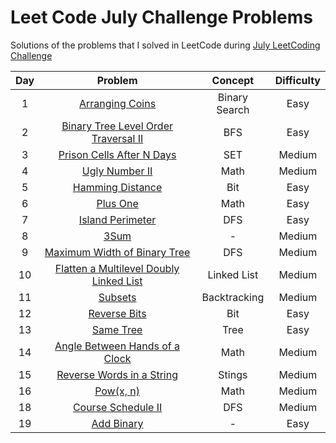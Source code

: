 # Leet Code July Challenge Problems
Solutions of the problems that I solved in LeetCode during [July LeetCoding Challenge](https://leetcode.com/explore/featured/card/july-leetcoding-challenge/)


| Day | Problem                                                                                 | Concept                    | Difficulty | 
| :--:|:--------------------------------------------------------------------------------------: | :-------------------------:| :---------:|
| 1   | [Arranging Coins](https://leetcode.com/problems/arranging-coins/)                   | Binary Search              |     Easy   |
| 2   | [Binary Tree Level Order Traversal II](https://leetcode.com/problems/binary-tree-level-order-traversal-ii/)| BFS  |     Easy   |
| 3   | [Prison Cells After N Days](https://leetcode.com/problems/prison-cells-after-n-days/)| SET  |     Medium   |
| 4   | [Ugly Number II](https://leetcode.com/problems/ugly-number-ii/)| Math  |     Medium   |
| 5   | [Hamming Distance](https://leetcode.com/problems/hamming-distance/)| Bit  |     Easy   |
| 6   | [Plus One](https://leetcode.com/problems/plus-one/)| Math  |     Easy   |
| 7   | [Island Perimeter](https://leetcode.com/problems/island-perimeter/)| DFS  |     Easy   |
| 8   | [3Sum](https://leetcode.com/problems/3sum/)| -  |     Medium   |
| 9   | [Maximum Width of Binary Tree](https://leetcode.com/problems/maximum-width-of-binary-tree/)| DFS  |     Medium   |
| 10  | [Flatten a Multilevel Doubly Linked List](https://leetcode.com/problems/flatten-a-multilevel-doubly-linked-list/)| Linked List  |     Medium   |
| 11  | [Subsets](https://leetcode.com/problems/subsets/)| Backtracking  |     Medium   |
| 12  | [Reverse Bits](https://leetcode.com/problems/reverse-bits/)| Bit  |     Easy   |
| 13  | [Same Tree](https://leetcode.com/problems/same-tree/)| Tree  |     Easy   |
| 14  | [Angle Between Hands of a Clock](https://leetcode.com/problems/angle-between-hands-of-a-clock/)| Math  |     Medium   |
| 15  | [Reverse Words in a String](https://leetcode.com/problems/reverse-words-in-a-string/)| Stings  |     Medium   |
| 16  | [Pow(x, n)](https://leetcode.com/problems/powx-n/)| Math  |     Medium   |
| 18  | [Course Schedule II](https://leetcode.com/problems/course-schedule-ii/)| DFS  |     Medium   |
| 19  | [Add Binary](https://leetcode.com/problems/add-binary/)| -  |     Easy   |
